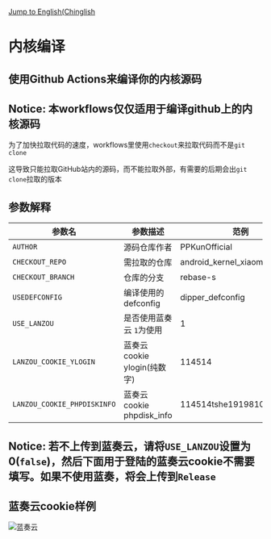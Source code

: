 [Jump to English(Chinglish](https://github.com/PPKunOfficial/Compile_Kernel/blob/main/README_EN.md)
# 内核编译
## 使用Github Actions来编译你的内核源码

## Notice: 本workflows仅仅适用于编译github上的内核源码

为了加快拉取代码的速度，workflows里使用`checkout`来拉取代码而不是`git clone`

这导致只能拉取GitHub站内的源码，而不能拉取外部，有需要的后期会出`git clone`拉取的版本

## 参数解释

| 参数名 | 参数描述 | 范例 |
| ------------ | -------------------- | ------------ |
| `AUTHOR` | 源码仓库作者 | PPKunOfficial |
| `CHECKOUT_REPO` | 需拉取的仓库 | android_kernel_xiaomi_sdm845 |
| `CHECKOUT_BRANCH` | 仓库的分支 | rebase-s |
| `USEDEFCONFIG` | 编译使用的defconfig| dipper_defconfig |
| `USE_LANZOU` | 是否使用蓝奏云 `1`为使用 | 1 |
| `LANZOU_COOKIE_YLOGIN` | 蓝奏云cookie ylogin(纯数字) | 114514 |
| `LANZOU_COOKIE_PHPDISKINFO` | 蓝奏云cookie phpdisk_info | 114514tshe1919810c |

## Notice: 若不上传到蓝奏云，请将`USE_LANZOU`设置为0(`false`)，然后下面用于登陆的蓝奏云cookie不需要填写。如果不使用蓝奏，将会上传到`Release`

## 蓝奏云cookie样例

![蓝奏云](https://raw.githubusercontent.com/PPKunOfficial/Compile_Kernel/main/lanzou_example.png)